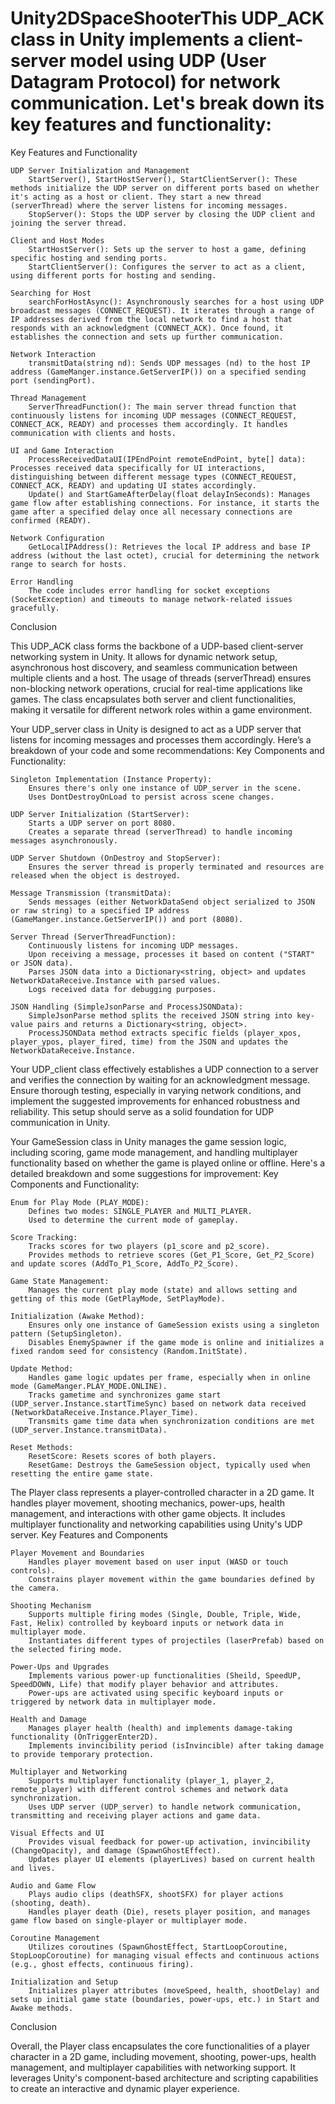# Unity2DSpaceShooterThis UDP_ACK class in Unity implements a client-server model using UDP (User Datagram Protocol) for network communication. Let's break down its key features and functionality:
Key Features and Functionality

    UDP Server Initialization and Management
        StartServer(), StartHostServer(), StartClientServer(): These methods initialize the UDP server on different ports based on whether it's acting as a host or client. They start a new thread (serverThread) where the server listens for incoming messages.
        StopServer(): Stops the UDP server by closing the UDP client and joining the server thread.

    Client and Host Modes
        StartHostServer(): Sets up the server to host a game, defining specific hosting and sending ports.
        StartClientServer(): Configures the server to act as a client, using different ports for hosting and sending.

    Searching for Host
        searchForHostAsync(): Asynchronously searches for a host using UDP broadcast messages (CONNECT_REQUEST). It iterates through a range of IP addresses derived from the local network to find a host that responds with an acknowledgment (CONNECT_ACK). Once found, it establishes the connection and sets up further communication.

    Network Interaction
        transmitData(string nd): Sends UDP messages (nd) to the host IP address (GameManger.instance.GetServerIP()) on a specified sending port (sendingPort).

    Thread Management
        ServerThreadFunction(): The main server thread function that continuously listens for incoming UDP messages (CONNECT_REQUEST, CONNECT_ACK, READY) and processes them accordingly. It handles communication with clients and hosts.

    UI and Game Interaction
        ProcessReceivedDataUI(IPEndPoint remoteEndPoint, byte[] data): Processes received data specifically for UI interactions, distinguishing between different message types (CONNECT_REQUEST, CONNECT_ACK, READY) and updating UI states accordingly.
        Update() and StartGameAfterDelay(float delayInSeconds): Manages game flow after establishing connections. For instance, it starts the game after a specified delay once all necessary connections are confirmed (READY).

    Network Configuration
        GetLocalIPAddress(): Retrieves the local IP address and base IP address (without the last octet), crucial for determining the network range to search for hosts.

    Error Handling
        The code includes error handling for socket exceptions (SocketException) and timeouts to manage network-related issues gracefully.

Conclusion

This UDP_ACK class forms the backbone of a UDP-based client-server networking system in Unity. It allows for dynamic network setup, asynchronous host discovery, and seamless communication between multiple clients and a host. The usage of threads (serverThread) ensures non-blocking network operations, crucial for real-time applications like games. The class encapsulates both server and client functionalities, making it versatile for different network roles within a game environment.


Your UDP_server class in Unity is designed to act as a UDP server that listens for incoming messages and processes them accordingly. Here’s a breakdown of your code and some recommendations:
Key Components and Functionality:

    Singleton Implementation (Instance Property):
        Ensures there's only one instance of UDP_server in the scene.
        Uses DontDestroyOnLoad to persist across scene changes.

    UDP Server Initialization (StartServer):
        Starts a UDP server on port 8080.
        Creates a separate thread (serverThread) to handle incoming messages asynchronously.

    UDP Server Shutdown (OnDestroy and StopServer):
        Ensures the server thread is properly terminated and resources are released when the object is destroyed.

    Message Transmission (transmitData):
        Sends messages (either NetworkDataSend object serialized to JSON or raw string) to a specified IP address (GameManger.instance.GetServerIP()) and port (8080).

    Server Thread (ServerThreadFunction):
        Continuously listens for incoming UDP messages.
        Upon receiving a message, processes it based on content ("START" or JSON data).
        Parses JSON data into a Dictionary<string, object> and updates NetworkDataReceive.Instance with parsed values.
        Logs received data for debugging purposes.

    JSON Handling (SimpleJsonParse and ProcessJSONData):
        SimpleJsonParse method splits the received JSON string into key-value pairs and returns a Dictionary<string, object>.
        ProcessJSONData method extracts specific fields (player_xpos, player_ypos, player_fired, time) from the JSON and updates the NetworkDataReceive.Instance.


Your UDP_client class effectively establishes a UDP connection to a server and verifies the connection by waiting for an acknowledgment message. Ensure thorough testing, especially in varying network conditions, and implement the suggested improvements for enhanced robustness and reliability. This setup should serve as a solid foundation for UDP communication in Unity.

Your GameSession class in Unity manages the game session logic, including scoring, game mode management, and handling multiplayer functionality based on whether the game is played online or offline. Here's a detailed breakdown and some suggestions for improvement:
Key Components and Functionality:

    Enum for Play Mode (PLAY_MODE):
        Defines two modes: SINGLE_PLAYER and MULTI_PLAYER.
        Used to determine the current mode of gameplay.

    Score Tracking:
        Tracks scores for two players (p1_score and p2_score).
        Provides methods to retrieve scores (Get_P1_Score, Get_P2_Score) and update scores (AddTo_P1_Score, AddTo_P2_Score).

    Game State Management:
        Manages the current play mode (state) and allows setting and getting of this mode (GetPlayMode, SetPlayMode).

    Initialization (Awake Method):
        Ensures only one instance of GameSession exists using a singleton pattern (SetupSingleton).
        Disables EnemySpawner if the game mode is online and initializes a fixed random seed for consistency (Random.InitState).

    Update Method:
        Handles game logic updates per frame, especially when in online mode (GameManger.PLAY_MODE.ONLINE).
        Tracks gametime and synchronizes game start (UDP_server.Instance.startTimeSync) based on network data received (NetworkDataReceive.Instance.Player_Time).
        Transmits game time data when synchronization conditions are met (UDP_server.Instance.transmitData).

    Reset Methods:
        ResetScore: Resets scores of both players.
        ResetGame: Destroys the GameSession object, typically used when resetting the entire game state.

The Player class represents a player-controlled character in a 2D game. It handles player movement, shooting mechanics, power-ups, health management, and interactions with other game objects. It includes multiplayer functionality and networking capabilities using Unity's UDP server.
Key Features and Components

    Player Movement and Boundaries
        Handles player movement based on user input (WASD or touch controls).
        Constrains player movement within the game boundaries defined by the camera.

    Shooting Mechanism
        Supports multiple firing modes (Single, Double, Triple, Wide, Fast, Helix) controlled by keyboard inputs or network data in multiplayer mode.
        Instantiates different types of projectiles (laserPrefab) based on the selected firing mode.

    Power-Ups and Upgrades
        Implements various power-up functionalities (Sheild, SpeedUP, SpeedDOWN, Life) that modify player behavior and attributes.
        Power-ups are activated using specific keyboard inputs or triggered by network data in multiplayer mode.

    Health and Damage
        Manages player health (health) and implements damage-taking functionality (OnTriggerEnter2D).
        Implements invincibility period (isInvincible) after taking damage to provide temporary protection.

    Multiplayer and Networking
        Supports multiplayer functionality (player_1, player_2, remote_player) with different control schemes and network data synchronization.
        Uses UDP server (UDP_server) to handle network communication, transmitting and receiving player actions and game data.

    Visual Effects and UI
        Provides visual feedback for power-up activation, invincibility (ChangeOpacity), and damage (SpawnGhostEffect).
        Updates player UI elements (playerLives) based on current health and lives.

    Audio and Game Flow
        Plays audio clips (deathSFX, shootSFX) for player actions (shooting, death).
        Handles player death (Die), resets player position, and manages game flow based on single-player or multiplayer mode.

    Coroutine Management
        Utilizes coroutines (SpawnGhostEffect, StartLoopCoroutine, StopLoopCoroutine) for managing visual effects and continuous actions (e.g., ghost effects, continuous firing).

    Initialization and Setup
        Initializes player attributes (moveSpeed, health, shootDelay) and sets up initial game state (boundaries, power-ups, etc.) in Start and Awake methods.

Conclusion

Overall, the Player class encapsulates the core functionalities of a player character in a 2D game, including movement, shooting, power-ups, health management, and multiplayer capabilities with networking support. It leverages Unity's component-based architecture and scripting capabilities to create an interactive and dynamic player experience.


